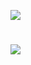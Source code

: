 ![](https://ausgis.github.io/logo/lab_logo.png)

# ![](https://github.com/ausgis/ausgis.github.io/blob/main/gif/lab_object.gif)

